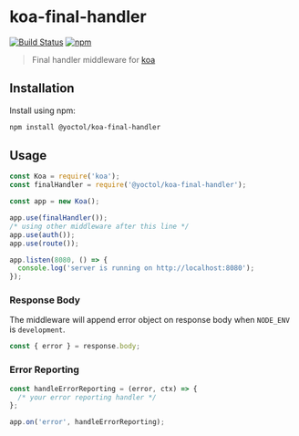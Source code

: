 # koa-final-handler

[![Build Status](https://travis-ci.org/Yoctol/koa-final-handler.svg?branch=master)](https://travis-ci.org/Yoctol/koa-final-handler)
[![npm](https://img.shields.io/npm/v/@yoctol/koa-final-handler.svg)](https://www.npmjs.com/package/@yoctol/koa-final-handler)

> Final handler middleware for [koa](https://github.com/koajs/koa)

## Installation

Install using npm:

```sh
npm install @yoctol/koa-final-handler
```

## Usage

```js
const Koa = require('koa');
const finalHandler = require('@yoctol/koa-final-handler');

const app = new Koa();

app.use(finalHandler());
/* using other middleware after this line */
app.use(auth());
app.use(route());

app.listen(8080, () => {
  console.log('server is running on http://localhost:8080');
});
```

### Response Body

The middleware will append error object on response body when `NODE_ENV` is `development`.

```js
const { error } = response.body;
```

### Error Reporting

```js
const handleErrorReporting = (error, ctx) => {
  /* your error reporting handler */
};

app.on('error', handleErrorReporting);
```
